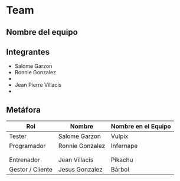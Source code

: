 # Team
## Nombre del equipo

## Integrantes
- Salome Garzon
- Ronnie Gonzalez
-
- Jean Pierre Villacís
-
## Metáfora
| Rol              | Nombre      | Nombre en el Equipo |
|------------------|-------------|---------------------|
|     Tester  |   Salome Garzon  |  Vulpix    |
|   Programador    |   Ronnie Gonzalez  |   Infernape   |
|       |     |      |
|       |     |      |
| Entrenador       | Jean Villacís    |  Pikachu    |
|   Gestor / Cliente    |  Jesus Gonzalez   |  Bárbol    |